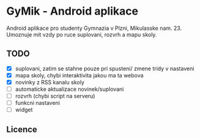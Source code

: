 GyMik - Android aplikace
=================

Android aplikace pro studenty Gymnazia v Plzni, Mikulasske nam. 23. Umoznuje mit vzdy po ruce suplovani, rozvrh a mapu skoly.

TODO
-----------------

- [x] suplovani, zatim se stahne pouze pri spusteni/ zmene tridy v nastaveni
- [x] mapa skoly, chybi interaktivita jakou ma ta webova
- [x] novinky z RSS kanalu skoly
- [ ] automaticke aktualizace novinek/suplovani
- [ ] rozvrh (chybi script na serveru)
- [ ] funkcni nastaveni
- [ ] widget

Licence
-----------------
